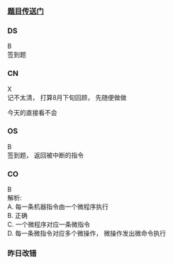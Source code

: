 ### [题目传送门](https://mp.weixin.qq.com/s/n10TN0wV9v3UyQcrEANKkQ)

### DS  
B    
签到题  

### CN  
X  
记不太清， 打算8月下旬回顾， 先随便做做  

今天的直接看不会
### OS  
B  
签到题， 返回被中断的指令
### CO  
B      
解析:  
A. 每一条机器指令由一个微程序执行  
B. 正确  
C. 一个微程序对应一条微指令  
D. 每一条微指令对应多个微操作， 微操作发出微命令执行
### 昨日改错  